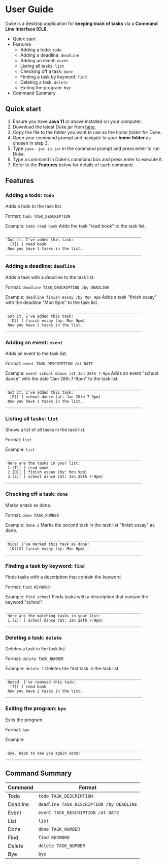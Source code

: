 # User Guide

Duke is a desktop application for **keeping track of tasks** via a **Command Line Interface (CLI)**.

* Quick start
* Features
  * Adding a todo: `todo`
  * Adding a deadline: `deadline`
  * Adding an event: `event`
  * Listing all tasks: `list`
  * Checking off a task: `done`
  * Finding a task by keyword: `find`
  * Deleting a task: `delete`
  * Exiting the program: `bye`
* Command Summary

## Quick start
1. Ensure you have **Java 11** or above installed on your computer.
2. Download the latest Duke.jar from [here](https://github.com/jerrelllzw/ip/releases).
3. Copy the file to the folder you want to use as the _home folder_ for Duke.
4. Open your command prompt and navigate to your **home folder** as chosen in step 3.
5. Type `java -jar ip.jar` in the command prompt and press enter to run Duke.
6. Type a command in Duke's command box and press enter to execute it.
7. Refer to the **Features** below for details of each command.

## Features 

### Adding a todo: `todo`

Adds a todo to the task list.

Format: `todo TASK_DESCRIPTION`

Example:
`todo read book` Adds the task "read book" to the task list.
```
____________________________________________________________
 Got it. I've added this task:
  [T][ ] read book
 Now you have 1 tasks in the list.
____________________________________________________________
```

### Adding a deadline: `deadline`

Adds a task with a deadline to the task list.

Format: `deadline TASK_DESCRIPTION /by DEADLINE`

Example:
`deadline finish essay /by Mon 9pm` Adds a task "finish essay" with the deadline "Mon 9pm" to the task list.
```
____________________________________________________________
 Got it. I've added this task:
  [D][ ] finish essay (by: Mon 9pm)
 Now you have 2 tasks in the list.
____________________________________________________________
```

### Adding an event: `event`

Adds an event to the task list.

Format: `event TASK_DESCRIPTION /at DATE`

Example:
`event school dance /at Jan 28th 7-9pm` Adds an event "school dance" with the date "Jan 28th 7-9pm" to the task list.
```
____________________________________________________________
 Got it. I've added this task:
  [E][ ] school dance (at: Jan 28th 7-9pm)
 Now you have 3 tasks in the list.
____________________________________________________________
```

### Listing all tasks: `list`

Shows a list of all tasks in the task list.

Format: `list`

Example:
`list`
```
____________________________________________________________
 Here are the tasks in your list:
 1.[T][ ] read book
 2.[D][ ] finish essay (by: Mon 9pm)
 3.[E][ ] school dance (at: Jan 28th 7-9pm)
____________________________________________________________
```

### Checking off a task: `done`

Marks a task as done.

Format: `done TASK_NUMBER`

Example:
`done 2` Marks the second task in the task list "finish essay" as done.
```
____________________________________________________________
 Nice! I've marked this task as done:
  [D][X] finish essay (by: Mon 9pm)
____________________________________________________________
```

### Finding a task by keyword: `find`

Finds tasks with a description that contain the keyword.

Format: `find KEYWORD`

Example:
`find school` Finds tasks with a description that contain the keyword "school".
```
____________________________________________________________
 Here are the matching tasks in your list:
 1.[E][ ] school dance (at: Jan 28th 7-9pm)
____________________________________________________________

```

### Deleting a task: `delete`

Deletes a task in the task list.

Format: `delete TASK_NUMBER`

Example:
`delete 1` Deletes the first task in the task list.
```
____________________________________________________________
 Noted. I've removed this task:
  [T][ ] read book
 Now you have 2 tasks in the list.
____________________________________________________________
```

### Exiting the program: `bye`

Exits the program.

Format: `bye`

Example:
```
____________________________________________________________
 Bye. Hope to see you again soon!
____________________________________________________________
```

## Command Summary
Command | Format
------------ | -------------
Todo | `todo TASK_DESCRIPTION`
Deadline | `deadline TASK_DESCRIPTION /by DEADLINE`
Event | `event TASK_DESCRIPTION /at DATE`
List | `list`
Done | `done TASK_NUMBER`
Find | `find KEYWORD`
Delete | `delete TASK_NUMBER`
Bye | `bye`